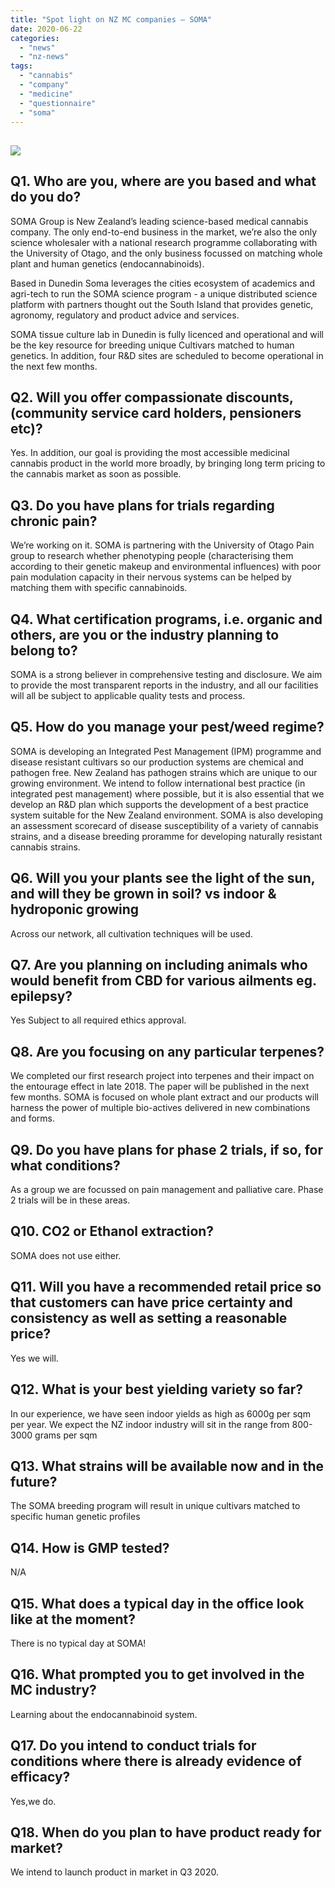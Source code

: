 ```yaml
---
title: "Spot light on NZ MC companies – SOMA"
date: 2020-06-22
categories: 
  - "news"
  - "nz-news"
tags: 
  - "cannabis"
  - "company"
  - "medicine"
  - "questionnaire"
  - "soma"
---
```


## ![](https://mcanz.org.nz/wp-content/uploads/2022/04/soma-logo.png)

## Q1. Who are you, where are you based and what do you do?

SOMA Group is New Zealand’s leading science-based medical cannabis company. The only end-to-end business in the market, we’re also the only science wholesaler with a national research programme collaborating with the University of Otago, and the only business focussed on matching whole plant and human genetics (endocannabinoids).

Based in Dunedin Soma leverages the cities ecosystem of academics and agri-tech to run the SOMA science program - a unique distributed science platform with partners thought out the South Island that provides genetic, agronomy, regulatory and product advice and services.

SOMA tissue culture lab in Dunedin is fully licenced and operational and will be the key resource for breeding unique Cultivars matched to human genetics. In addition, four R&D sites are scheduled to become operational in the next few months.

## Q2. Will you offer compassionate discounts, (community service card holders, pensioners etc)?

Yes. In addition, our goal is providing the most accessible medicinal cannabis product in the world more broadly, by bringing long term pricing to the cannabis market as soon as possible.

## Q3. Do you have plans for trials regarding chronic pain?

We’re working on it. SOMA is partnering with the University of Otago Pain group to research whether phenotyping people (characterising them according to their genetic makeup and environmental influences) with poor pain modulation capacity in their nervous systems can be helped by matching them with specific cannabinoids.

## Q4. What certification programs, i.e. organic and others, are you or the industry planning to belong to?

SOMA is a strong believer in comprehensive testing and disclosure. We aim to provide the most transparent reports in the industry, and all our facilities will all be subject to applicable quality tests and process.

## Q5. How do you manage your pest/weed regime?

SOMA is developing an Integrated Pest Management (IPM) programme and disease resistant cultivars so our production systems are chemical and pathogen free. New Zealand has pathogen strains which are unique to our growing environment. We intend to follow international best practice (in integrated pest management) where possible, but it is also essential that we develop an R&D plan which supports the development of a best practice system suitable for the New Zealand environment. SOMA is also developing an assessment scorecard of disease susceptibility of a variety of cannabis strains, and a disease breeding proramme for developing naturally resistant cannabis strains.

## Q6. Will you your plants see the light of the sun, and will they be grown in soil? vs indoor & hydroponic growing

Across our network, all cultivation techniques will be used.

## Q7. Are you planning on including animals who would benefit from CBD for various ailments eg. epilepsy?

Yes Subject to all required ethics approval.

## Q8. Are you focusing on any particular terpenes?

We completed our first research project into terpenes and their impact on the entourage effect in late 2018. The paper will be published in the next few months. SOMA is focused on whole plant extract and our products will harness the power of multiple bio-actives delivered in new combinations and forms.

## Q9. Do you have plans for phase 2 trials, if so, for what conditions?

As a group we are focussed on pain management and palliative care. Phase 2 trials will be in these areas.

## Q10. CO2 or Ethanol extraction?

SOMA does not use either.

## Q11. Will you have a recommended retail price so that customers can have price certainty and consistency as well as setting a reasonable price?

Yes we will.

## Q12. What is your best yielding variety so far?

In our experience, we have seen indoor yields as high as 6000g per sqm per year. We expect the NZ indoor industry will sit in the range from 800-3000 grams per sqm

## Q13. What strains will be available now and in the future?

The SOMA breeding program will result in unique cultivars matched to specific human genetic profiles

## Q14. How is GMP tested?

N/A

## Q15. What does a typical day in the office look like at the moment?

There is no typical day at SOMA!

## Q16. What prompted you to get involved in the MC industry?

Learning about the endocannabinoid system.

## Q17. Do you intend to conduct trials for conditions where there is already evidence of efficacy?

Yes,we do.

## Q18. When do you plan to have product ready for market?

We intend to launch product in market in Q3 2020.

